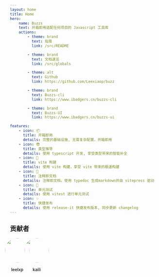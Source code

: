 ```yaml
---
layout: home
title: Home
hero:
    name: Buzzs
    text: 开箱即用适配任何项目的 Javascript 工具库
    actions:
        - theme: brand
          text: 指南
          link: /src/README

        - theme: brand
          text: 文档速览
          link: /src/globals

        - theme: alt
          text: Github
          link: https://github.com/Leexiaop/buzz

        - theme: brand
          text: Buzzs-cli
          link: https://www.ibadgers.cn/buzzs-cli

        - theme: brand
          text: Buzzs-UI
          link: https://www.ibadgers.cn/buzzs-ui

features:
    - icon: 📦
      title: 开箱即用
      details: 完整的基础设施, 无需复杂配置，开箱即用
    - icon: 😎
      title: 类型推导
      details: 使用 typescript 开发, 享受类型带来的智能补全
    - icon: 🚀
      title: vite 构建
      details: 使用 vite 构建，享受 vite 带来的极速构建
    - icon: 📄
      title: 注释即文档
      details: 注释即文档，使用 typedoc 生成markdown并由 vitepress 驱动
    - icon: 📐
      title: 单元测试
      details: 使用 vitest 进行单元测试
    - icon: ✨
      title: 快捷发布
      details: 使用 release-it 快捷发布版本, 同步更新 changelog
---
```


## 贡献者

<style>
    ul.con {
        padding: 0;
        display: flex;
        align-items: center;
        justify-content: flex-start;
    }
    ul.con li {
        list-style: none;
        margin: 0;
        display: flex;
        flex-direction: column;
        justify-content: center;
        margin-left: -16px;
    }
    ul.con > li > p {
        text-align: center;
        font-weight: 500;
    }
    ul.con > li > img {
        width: 5rem;
        border-radius: 50%;
    }
</style>
<ul class="con">
    <li>
        <img src="https://avatars.githubusercontent.com/u/34081591?v=4" />
        <p>leelxp</p>
    </li>
    <li>
        <img src="https://avatars.githubusercontent.com/u/20582315?v=4" />
        <p>kaili</p>
    </li>
</ul>